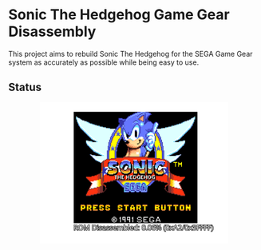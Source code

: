 # Sonic The Hedgehog Game Gear Disassembly

This project aims to rebuild Sonic The Hedgehog for the SEGA Game Gear system as accurately as possible while being easy to use.

## Status
<p align="center">
	<img src="https://github.com/Not-So-Filter/s1-gg-disasm/blob/main/status/img.svg" width="75%">
</p>